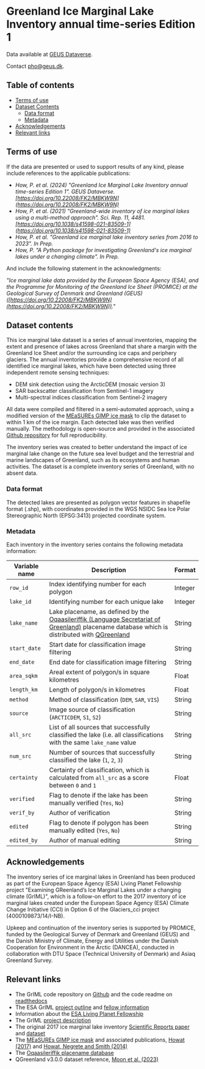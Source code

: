 # Greenland Ice Marginal Lake Inventory annual time-series Edition 1

Data available at [GEUS Dataverse](https://doi.org/10.22008/FK2/MBKW9N).

Contact [pho@geus.dk](mailto:pho@geus.dk).

## Table of contents

- [Terms of use](#terms-of-use)
- [Dataset Contents](#dataset-contents)
	+ [Data format](#data-format)
	+ [Metadata](#metadata)
- [Acknowledgements](#acknowledgements)
- [Relevant links](#relevant-links)

## Terms of use

If the data are presented or used to support results of any kind, please include references to the applicable publications:

- *How, P. et al. (2024) "Greenland Ice Marginal Lake Inventory annual time-series Edition 1". GEUS Dataverse. [https://doi.org/10.22008/FK2/MBKW9N](https://doi.org/10.22008/FK2/MBKW9N)*
- *How, P. et al. (2021) "Greenland-wide inventory of ice marginal lakes using a multi-method approach". Sci. Rep. 11, 4481. [https://doi.org/10.1038/s41598-021-83509-1](https://doi.org/10.1038/s41598-021-83509-1)*
- *How, P. et al. "Greenland ice marginal lake inventory series from 2016 to 2023". In Prep.*
- *How, P. "A Python package for investigating Greenland's ice marginal lakes under a changing climate". In Prep.*

And include the following statement in the acknowledgments:

*"Ice marginal lake data provided by the European Space Agency (ESA), and the Programme for Monitoring of the Greenland Ice Sheet (PROMICE) at the Geological Survey of Denmark and Greenland (GEUS) ([https://doi.org/10.22008/FK2/MBKW9N](https://doi.org/10.22008/FK2/MBKW9N))."*

## Dataset contents

This ice marginal lake dataset is a series of annual inventories, mapping the extent and presence of lakes across Greenland that share a margin with the Greenland Ice Sheet and/or the surrounding ice caps and periphery glaciers. The annual inventories provide a comprehensive record of all identified ice marginal lakes, which have been detected using three independent remote sensing techniques:

- DEM sink detection using the ArcticDEM (mosaic version 3)
- SAR backscatter classification from Sentinel-1 imagery
- Multi-spectral indices classification from Sentinel-2 imagery

All data were compiled and filtered in a semi-automated approach, using a modified version of the [MEaSUREs GIMP ice mask](https://nsidc.org/data/NSIDC-0714/versions/1) to clip the dataset to within 1 km of the ice margin. Each detected lake was then verified manually. The methodology is open-source and provided in the associated [Github repository](https://github.com/PennyHow/GrIML) for full reproducibility.

The inventory series was created to better understand the impact of ice marginal lake change on the future sea level budget and the terrestrial and marine landscapes of Greenland, such as its ecosystems and human activities. The dataset is a complete inventory series of Greenland, with no absent data.

### Data format

The detected lakes are presented as polygon vector features in shapefile format (.shp), with coordinates provided in the WGS NSIDC Sea Ice Polar Stereographic North (EPSG:3413) projected coordinate system.

### Metadata

Each inventory in the inventory series contains the following metadata information:

| Variable name       | Description         | Format | 
|---------------------|---------------------|---------|
| `row_id`  	| Index identifying number for each polygon   | Integer  |
| `lake_id` 	| Identifying number for each unique lake  	| Integer  |
| `lake_name`| Lake placename, as defined by the [Oqaasileriffik (Language Secretariat of Greenland)](https://oqaasileriffik.gl) placename database which is distributed with [QGreenland](https://qgreenland.org/)  | String   |
| `start_date` | Start date for classification image filtering 	| String  |
| `end_date` 	| End date for classification image filtering     | String |
| `area_sqkm`	| Areal extent of polygon/s in square kilometres  | Float |
| `length_km`	| Length of polygon/s in kilometres         		| Float |
| `method`		| Method of classification (`DEM`, `SAR`, `VIS`)  | String |
| `source`     | Image source of classification (`ARCTICDEM`, `S1`, `S2`)    | String  |
| `all_src`     | List of all sources that successfully classified the lake (i.e. all classifications with the same `lake_name` value  | String         | 0.6%                          |
| `num_src`          | Number of sources that successfully classified the lake (`1`, `2`, `3`)     | String | 
| `certainty`     | Certainty of classification, which is calculated from `all_src` as a score between `0` and `1`          | Float | -                             |
| `verified` | Flag to denote if the lake has been manually verified (`Yes`, `No`)   | String |
| `verif_by`  | Author of verification | String  |
| `edited`  | Flag to denote if polygon has been manually edited (`Yes`, `No`)  | String   |
| `edited_by` | Author of manual editing   | String  |

## Acknowledgements

The inventory series of ice marginal lakes in Greenland has been produced as part of the European Space Agency (ESA) Living Planet Fellowship project "Examining GReenland’s Ice Marginal Lakes under a changing climate (GrIML)", which is a follow-on effort to the 2017 inventory of ice marginal lakes created under the European Space Agency (ESA) Climate Change Initiative (CCI) in Option 6 of the Glaciers_cci project (4000109873/14/I-NB). 

Upkeep and continuation of the inventory series is supported by PROMICE, funded by the Geological Survey of Denmark and Greenland (GEUS) and the Danish Ministry of Climate, Energy and Utilities under the Danish Cooperation for Environment in the Arctic (DANCEA), conducted in collaboration with DTU Space (Technical University of Denmark) and Asiaq Greenland Survey.

## Relevant links

- The GrIML code repository on [Github](https://github.com/PennyHow/GrIML) and the code readme on [readthedocs](https://griml.readthedocs.io)
- The ESA GrIML [project outline](https://eo4society.esa.int/projects/griml/) and [fellow information](https://eo4society.esa.int/lpf/penelope-how/)
- Information about the [ESA Living Planet Fellowship](https://eo4society.esa.int/communities/scientists/living-planet-fellowship/)
- The GrIML [project description](https://pennyhow.github.io/blog/investigating-griml/)
- The original 2017 ice marginal lake inventory [Scientific Reports paper](https://www.nature.com/articles/s41598-021-83509-1) and [dataset](https://catalogue.ceda.ac.uk/uuid/7ea7540135f441369716ef867d217519)
- The [MEaSUREs GIMP ice mask](https://nsidc.org/data/NSIDC-0714/versions/1) and associated publications, [Howat (2017)](https://doi.org/10.5067/B8X58MQBFUPA) and [Howat, Negrete and Smith (2014)](https://doi.org/10.5194/tc-8-1509-2014)
- The [Oqaasileriffik placename database](https://asiaq.maps.arcgis.com/apps/View/index.html?appid=c5c7d9d52a264980a24911d7d33914b5)
- QGreenland v3.0.0 dataset reference, [Moon et al. (2023)](https://doi.org/10.5281/zenodo.12823307)
